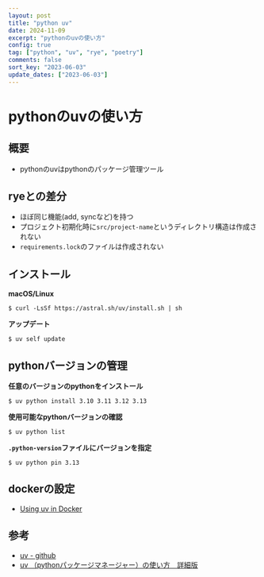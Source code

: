 ```yaml
---
layout: post
title: "python uv"
date: 2024-11-09
excerpt: "pythonのuvの使い方"
config: true
tag: ["python", "uv", "rye", "poetry"]
comments: false
sort_key: "2023-06-03"
update_dates: ["2023-06-03"]
---
```


# pythonのuvの使い方

## 概要
 - pythonのuvはpythonのパッケージ管理ツール
 
## ryeとの差分
 - ほぼ同じ機能(add, syncなど)を持つ
 - プロジェクト初期化時に`src/project-name`というディレクトリ構造は作成されない
 - `requirements.lock`のファイルは作成されない

## インストール

**macOS/Linux**
```console
$ curl -LsSf https://astral.sh/uv/install.sh | sh
```

**アップデート**
```console
$ uv self update
```

## pythonバージョンの管理

**任意のバージョンのpythonをインストール**
```console
$ uv python install 3.10 3.11 3.12 3.13
```

**使用可能なpythonバージョンの確認**
```console
$ uv python list
```

**`.python-version`ファイルにバージョンを指定**
```console
$ uv python pin 3.13
```

## dockerの設定
 - [Using uv in Docker](https://docs.astral.sh/uv/guides/integration/docker/)

## 参考
 - [uv - github](https://github.com/astral-sh/uv)
 - [uv （pythonパッケージマネージャー）の使い方　詳細版](https://zenn.dev/tabayashi/articles/52389e0d6c353a)
